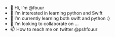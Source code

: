 - 👋 Hi, I’m @fouur
- 👀 I’m interested in learning python and Swift 
- 🌱 I’m currently learning both swift and python :}
- 💞️ I’m looking to collaborate on ...
- 📫 How to reach me on twitter @pshfouur 

<!---
fouur/fouur is a ✨ special ✨ repository because its `README.md` (this file) appears on your GitHub profile.
You can click the Preview link to take a look at your changes.
--->
